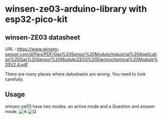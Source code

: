 #  winsen-ze03-arduino-library with esp32-pico-kit

winsen-ZE03 datasheet
---
URL : https://www.winsen-sensor.com/d/files/PDF/Gas%20Sensor%20Module/Industrial%20Application%20Gas%20Sensor%20Module/ZE03%20Electrochemical%20Module%20V2.4.pdf

There are many places where datasheets are wrong. You need to look carefully.

Usage
---
winsen-ze03 have two modes: an active mode and a Question and answer mode.
![A](https://user-images.githubusercontent.com/32832715/115053042-a5d30180-9f19-11eb-9630-da6a58f55690.PNG)
![Q](https://user-images.githubusercontent.com/32832715/115053048-a79cc500-9f19-11eb-80a6-3411a3bd493a.png)
